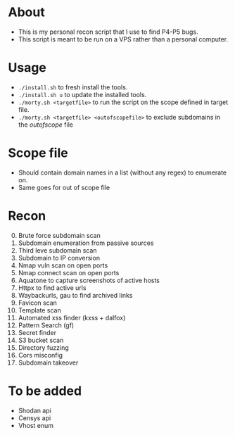 # About
* This is my personal recon script that I use to find P4-P5 bugs.
* This script is meant to be run on a VPS rather than a personal computer.


# Usage
* `./install.sh` to fresh install the tools.
* `./install.sh u` to update the installed tools.
* `./morty.sh <targetfile>` to run the script on the scope defined in target file.
* `./morty.sh <targetfile> <outofscopefile>` to exclude subdomains in the _outofscope_ file


# Scope file
* Should contain domain names in a list (without any regex) to enumerate on.
* Same goes for out of scope file


# Recon
0. Brute force subdomain scan
1. Subdomain enumeration from passive sources
2. Third leve subdomain scan
3. Subdomain to IP conversion
4. Nmap vuln scan on open ports
5. Nmap connect scan on open ports
6. Aquatone to capture screenshots of active hosts
7. Httpx to find active urls
8. Waybackurls, gau to find archived links
9. Favicon scan
10. Template scan 
11. Automated xss finder (kxss + dalfox)
12. Pattern Search (gf)
13. Secret finder
14. S3 bucket scan
15. Directory fuzzing
16. Cors misconfig
17. Subdomain takeover


# To be added
* Shodan api
* Censys api
* Vhost enum